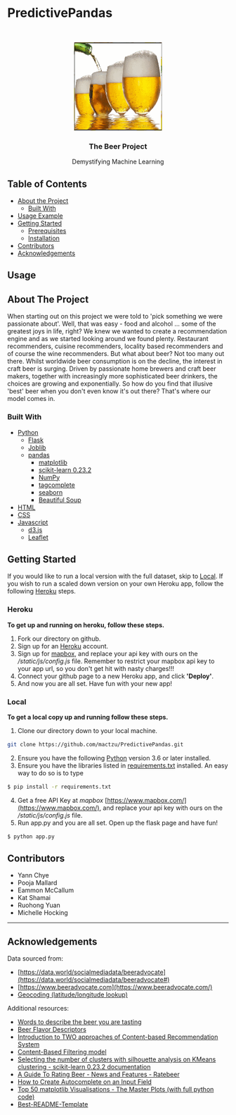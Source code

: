 <!-- PredictivePandas -->
# PredictivePandas

<!---Project Logo -->
<br />
<p align="center">

  <a href="https://github.com/mactzu/PredictivePandas">
    <img src="images/animated-beer-gif-3.gif" alt="Logo" width="200" height="200">
  </a>

  <h3 align="center">The Beer Project</h3>
  <p align="center">
    Demystifying Machine Learning
    <br />
</p>
</p>


<!-- TABLE OF CONTENTS -->
## Table of Contents

* [About the Project](#about-the-project)
  * [Built With](#built-with)
* [Usage Example](#usage)
* [Getting Started](#getting-started)
  * [Prerequisites](#prerequisites)
  * [Installation](#installation)
* [Contributors](#contributors)
* [Acknowledgements](#acknowledgements)


<!-- USAGE EXAMPLE -->
## Usage



<!-- ABOUT THE PROJECT -->
## About The Project
When starting out on this project we were told to 'pick something we were passionate about'.  Well, that was easy - food and alcohol ... some of the greatest joys in life, right?  We knew we wanted to create a recommendation engine and as we started looking around we found plenty.  Restaurant recommenders, cuisine recommenders, locality based recommenders and of course the wine recommenders.  But what about beer?  Not too many out there.  Whilst worldwide beer consumption is on the decline, the interest in craft beer is surging.  Driven by passionate home brewers and craft beer makers, together with increasingly more sophisticated beer drinkers, the choices are growing and exponentially.  So how do you find that illusive 'best' beer when you don't even know it's out there?  That's where our model comes in.


### Built With
* [Python](https://www.python.org/about/)
  * [Flask](https://flask-doc.readthedocs.io/en/latest/)
  * [Joblib](https://joblib.readthedocs.io/en/latest/)
  * [pandas](https://pandas.pydata.org/pandas-docs/stable/getting_started/index.html)
     * [matplotlib](https://matplotlib.org/)
     * [scikit-learn 0.23.2](https://scikit-learn.org/stable/user_guide.html)
     * [NumPy](https://numpy.org/)
     * [tagcomplete](https://github.com/razzbee/tagcomplete)
     * [seaborn](http://seaborn.pydata.org/index.html)
     * [Beautiful Soup](https://www.crummy.com/software/BeautifulSoup/bs4/doc/)
* [HTML](https://developer.mozilla.org/en-US/docs/Web/HTML)
* [CSS](https://developer.mozilla.org/en-US/docs/Web/CSS#:~:text=Cascading%20Style%20Sheets%20%28CSS%29%20is%20a%20stylesheet%20language,on%20paper%2C%20in%20speech%2C%20or%20on%20other%20media.)
* [Javascript](https://developer.mozilla.org/en-US/docs/Web/javascript)
  * [d3.js](https://d3js.org/)
  * [Leaflet](https://leafletjs.com/)


<!-- GETTING STARTED -->
## Getting Started
If you would like to run a local version with the full dataset, skip to [Local](#local). If you wish to run a scaled down version on your own Heroku app, follow the following [Heroku](#heroku) steps.

### Heroku
**To get up and running on heroku, follow these steps.**
1. Fork our directory on github.
2. Sign up for an [Heroku](https://www.heroku.com/) account.
3. Sign up for [mapbox](https://www.mapbox.com/), and replace your api key with ours on the _/static/js/config.js_ file. Remember to restrict your mapbox api key to your app url, so you don't get hit with nasty charges!!!
4. Connect your github page to a new Heroku app, and click **'Deploy'**.
5. And now you are all set. Have fun with your new app!

### Local
**To get a local copy up and running follow these steps.**
1. Clone our directory down to your local machine.
```sh
git clone https://github.com/mactzu/PredictivePandas.git
```
2. Ensure you have the following [Python](https://www.python.org/downloads/) version 3.6 or later installed.
3. Ensure you have the libraries listed in [requirements.txt](requirements.txt) installed. An easy way to do so is to type
  ```sh
  $ pip install -r requirements.txt
  ```
4. Get a free API Key at _mapbox_ [https://www.mapbox.com/](https://www.mapbox.com/), and replace your api key with ours on the _/static/js/config.js_ file.
5. Run app.py and you are all set. Open up the flask page and have fun!
```sh
$ python app.py
```

<!-- CONTRIBUTORS -->
## Contributors

* Yann Chye
* Pooja Mallard
* Eammon McCallum
* Kat Shamai
* Ruohong Yuan
* Michelle Hocking 

***

<!-- ACKNOWLEDGEMENTS -->
## Acknowledgements
Data sourced from:
* [https://data.world/socialmediadata/beeradvocate](https://data.world/socialmediadata/beeradvocate#)
* [https://www.beeradvocate.com](https://www.beeradvocate.com/)
* [Geocoding (latitude/longitude lookup)](https://developers.google.com/maps/documentation/geocoding/overview)

Additional resources:
* [Words to describe the beer you are tasting](https://appellationbeer.com/blog/words-to-describe-the-beer-you-are-tasting/)
* [Beer Flavor Descriptors](https://winning-homebrew.com/beer-flavor-descriptors.html)
* [Introduction to TWO approaches of Content-based Recommendation System](https://towardsdatascience.com/introduction-to-two-approaches-of-content-based-recommendation-system-fc797460c18c)
* [Content-Based Filtering model](https://github.com/youonf/recommendation_system/blob/master/content_based_filtering/content_based_recommender_approach1.ipynb)
* [Selecting the number of clusters with silhouette analysis on KMeans clustering - scikit-learn 0.23.2 documentation](https://scikit-learn.org/stable/auto_examples/cluster/plot_kmeans_silhouette_analysis.html)
* [A Guide To Rating Beer - News and Features - Ratebeer](https://www.ratebeer.com/Story.asp?StoryID=103)
* [How to Create Autocomplete on an Input Field](https://www.w3schools.com/howto/howto_js_autocomplete.asp)
* [Top 50 matplotlib Visualisations - The Master Plots (with full python code)](https://www.machinelearningplus.com/plots/top-50-matplotlib-visualizations-the-master-plots-python/)
* [Best-README-Template](https://github.com/HockingM/Best-README-Template/edit/master/README.md)
